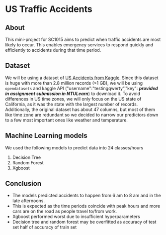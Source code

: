 # US Traffic Accidents

## About
This mini-project for SC1015 aims to predict when traffic accidents are most likely to occur. This enables emergency services to respond quickly and efficiently to accidents during that time period.
## Dataset
We will be using a dataset of [US Accidents from Kaggle](https://www.kaggle.com/datasets/sobhanmoosavi/us-accidents). Since this dataset is huge with more than 2.8 million records (>1 GB), we will be using ```opendatasets``` and kaggle API ("username":"testingqwerty","key": ***provided in assignment submission in NTULearn***) to download it. To avoid differences in US time zones, we will only focus on the US state of California, as it was the state with the largest number of records.
Additionally, the original dataset has about 47 columns, but most of them like time zone are redundant so we decided to narrow our predictors down to a few most important ones like weather and temperature.

## Machine Learning models
We used the following models to predict data into 24 classes/hours
1. Decision Tree
2. Random Forest
3. Xgboost

## Conclusion
 - The models predicted accidents to happen from 6 am to 8 am and in the late afternoons.
 - This is expected as the time periods coincide with peak hours and more cars are on the road as people travel to/from work.
 - Xgboost performed worst due to insufficient hyperparameters
 - Decision tree and random forest may be overfitted as accuracy of test set half of accuracy of train set
